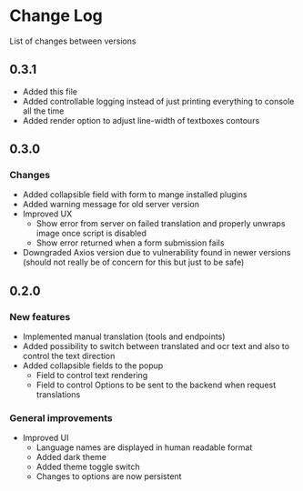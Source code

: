 # Change Log

List of changes between versions

## 0.3.1

- Added this file
- Added controllable logging instead of just printing everything to console all the time
- Added render option to adjust line-width of textboxes contours

## 0.3.0

### Changes

- Added collapsible field with form to mange installed plugins
- Added warning message for old server version
- Improved UX
  - Show error from server on failed translation and properly unwraps image once script is disabled
  - Show error returned when a form submission fails
- Downgraded Axios version due to vulnerability found in newer versions (should not really be of concern for this but just to be safe)

## 0.2.0

### New features

- Implemented manual translation (tools and endpoints)
- Added possibility to switch between translated and ocr text and also to control the text direction
- Added collapsible fields to the popup
  - Field to control text rendering
  - Field to control Options to be sent to the backend when request translations 

### General improvements

- Improved UI
  - Language names are displayed in human readable format
  - Added dark theme
  - Added theme toggle switch
  - Changes to options are now persistent
